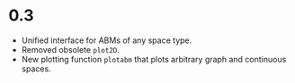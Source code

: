 # 0.3
* Unified interface for ABMs of any space type.
* Removed obsolete `plot2D`.
* New plotting function `plotabm` that plots arbitrary graph and continuous spaces.
